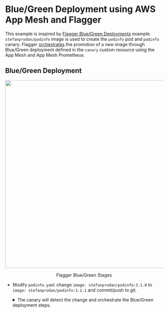 # Blue/Green Deployment using AWS App Mesh and Flagger
This example is inspired by [Flagger Blue/Green Deployments](https://docs.flagger.app/tutorials/kubernetes-blue-green) example. `stefanprodan/podinfo` image is used to create the `podinfo` pod and `podinfo` canary. Flagger [orchestrates](https://docs.flagger.app/usage/deployment-strategies#blue-green-deployments) the promotion of a new image through Blue/Green deployment defined in the `canary` custom resource using the App Mesh and App Mesh Prometheus.

## Blue/Green Deployment
<p align = "center">
<img src="https://raw.githubusercontent.com/fluxcd/flagger/main/docs/diagrams/flagger-bluegreen-steps.png" width="600px"/>
</p><p align = "center">
Flagger Blue/Green Stages
</p>

* Modify `podinfo.yaml` change `image: stefanprodan/podinfo:3.1.0` to `image: stefanprodan/podinfo:3.1.1` and commit/push to git.
    <details>
    <summary>The canary will detect the change and orchestrate the Blue/Green deployment steps.</summary>

    * scale up the canary `podinfo` pods (green).
    * run conformance tests for the canary pods.
    * run load tests and metric checks for the canary pods.
    * abort the canary release if the failure threshold is reached.
    * route traffic to canary.
    * promote canary spec over primary `podinfo-primary` pods (blue).
    * wait for primary rollout.
    * route traffic to primary `podinfo-primary` pods.
    * scale down canary.
    </details>
